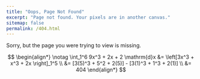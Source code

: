 ```yaml
---
title: "Oops, Page Not Found"
excerpt: "Page not found. Your pixels are in another canvas."
sitemap: false
permalink: /404.html
---
```


Sorry, but the page you were trying to view is missing. 

$$
\begin{align*}
    \notag
    \int_1^6 9x^3 + 2x + 2 \mathrm{d}x &= \left[3x^3 + x^3 + 2x \right]_1^5 \\
    &= [3(5)^3 + 5^2 + 2(5)] - [3(1)^3 + 1^3 + 2(1)] \\
    &= 404
\end{align*}
$$

<script type="text/javascript">
  var GOOG_FIXURL_LANG = 'en';
  var GOOG_FIXURL_SITE = '{{ site.url }}'
</script>
<script type="text/javascript"
  src="//linkhelp.clients.google.com/tbproxy/lh/wm/fixurl.js">
</script>

